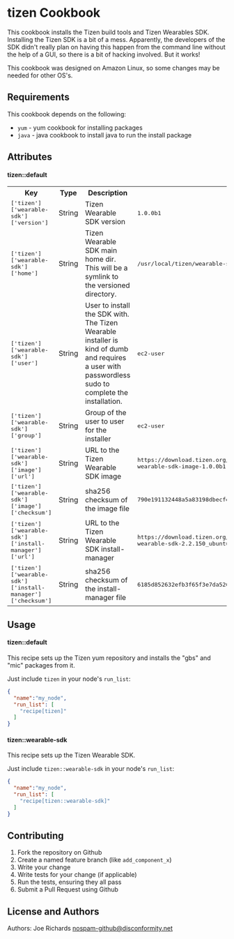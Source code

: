 tizen Cookbook
=====================
This cookbook installs the Tizen build tools and Tizen Wearables SDK. Installing the Tizen SDK is a bit of a mess. Apparently, the developers of the SDK didn't really plan on having this happen from the command line without the help of a GUI, so there is a bit of hacking involved. But it works!

This cookbook was designed on Amazon Linux, so some changes may be needed for other OS's.

Requirements
------------
This cookbook depends on the following:
- `yum` - yum cookbook for installing packages
- `java` - java cookbook to install java to run the install package

Attributes
----------
#### tizen::default
<table>
  <tr>
    <th>Key</th>
    <th>Type</th>
    <th>Description</th>
    <th>Default</th>
  </tr>
  <tr>
    <td><tt>['tizen']['wearable-sdk']['version']</tt></td>
    <td>String</td>
    <td>Tizen Wearable SDK version</td>
    <td><tt>1.0.0b1</tt></td>
  </tr>
  <tr>
    <td><tt>['tizen']['wearable-sdk']['home']</tt></td>
    <td>String</td>
    <td>Tizen Wearable SDK main home dir. This will be a symlink to the versioned directory.</td>
    <td><tt>/usr/local/tizen/wearable-sdk</tt></td>
  </tr>
  <tr>
    <td><tt>['tizen']['wearable-sdk']['user']</tt></td>
    <td>String</td>
    <td>User to install the SDK with. The Tizen Wearable installer is kind of dumb and requires a user with passwordless sudo to complete the installation.</td>
    <td><tt>ec2-user</tt></td>
  </tr>
  <tr>
    <td><tt>['tizen']['wearable-sdk']['group']</tt></td>
    <td>String</td>
    <td>Group of the user to user for the installer</td>
    <td><tt>ec2-user</tt></td>
  </tr>
  <tr>
    <td><tt>['tizen']['wearable-sdk']['image']['url']</tt></td>
    <td>String</td>
    <td>URL to the Tizen Wearable SDK image</td>
    <td><tt>https://download.tizen.org/sdk/Wearable/sdk-images/1.0.0b1/tizen-wearable-sdk-image-1.0.0b1-ubuntu64.zip</tt></td>
  </tr>
  <tr>
    <td><tt>['tizen']['wearable-sdk']['image']['checksum']</tt></td>
    <td>String</td>
    <td>sha256 checksum of the image file</td>
    <td><tt>790e191132448a5a83198dbecfe5bd96e7ae2308ee38cce89203e04fdb30ce51</tt></td>
  </tr>
  <tr>
    <td><tt>['tizen']['wearable-sdk']['install-manager']['url']</tt></td>
    <td>String</td>
    <td>URL to the Tizen Wearable SDK install-manager</td>
    <td><tt>https://download.tizen.org/sdk/Wearable/InstallManager/1.0.0b1/tizen-wearable-sdk-2.2.150_ubuntu64.bin</tt></td>
  </tr>
  <tr>
    <td><tt>['tizen']['wearable-sdk']['install-manager']['checksum']</tt></td>
    <td>String</td>
    <td>sha256 checksum of the install-manager file</td>
    <td><tt>6185d852632efb3f65f3e7da5261946a88d40e3b2c5a4f046be0bd9c6e42dd4c</tt></td>
  </tr>
</table>

Usage
-----
#### tizen::default

This recipe sets up the Tizen yum repository and installs the "gbs" and "mic" packages from it.

Just include `tizen` in your node's `run_list`:

```json
{
  "name":"my_node",
  "run_list": [
    "recipe[tizen]"
  ]
}
```

#### tizen::wearable-sdk

This recipe sets up the Tizen Wearable SDK.

Just include `tizen::wearable-sdk` in your node's `run_list`:

```json
{
  "name":"my_node",
  "run_list": [
    "recipe[tizen::wearable-sdk]"
  ]
}
```

Contributing
------------

1. Fork the repository on Github
2. Create a named feature branch (like `add_component_x`)
3. Write your change
4. Write tests for your change (if applicable)
5. Run the tests, ensuring they all pass
6. Submit a Pull Request using Github

License and Authors
-------------------
Authors: Joe Richards <nospam-github@disconformity.net>

